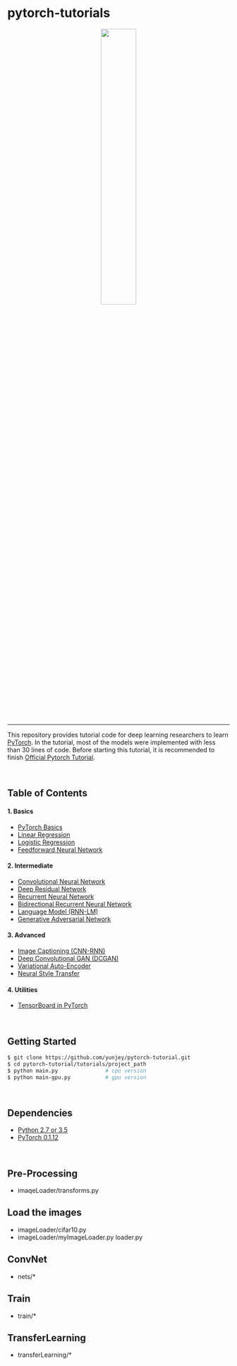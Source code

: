 
# pytorch-tutorials
<p align="center"><img width="40%" src="logo/pytorch_logo.png" /></p>

--------------------------------------------------------------------------------

This repository provides tutorial code for deep learning researchers to learn [PyTorch](https://github.com/pytorch/pytorch). In the tutorial, most of the models were implemented with less than 30 lines of code. Before starting this tutorial, it is recommended to finish [Official Pytorch Tutorial](http://pytorch.org/tutorials/beginner/deep_learning_60min_blitz.html).


<br/>

## Table of Contents

#### 1. Basics
* [PyTorch Basics](https://github.com/yunjey/pytorch-tutorial/tree/master/tutorials/01-basics/pytorch_basics/main.py)
* [Linear Regression](https://github.com/yunjey/pytorch-tutorial/tree/master/tutorials/01-basics/linear_regression/main.py#L24-L31)
* [Logistic Regression](https://github.com/yunjey/pytorch-tutorial/tree/master/tutorials/01-basics/logistic_regression/main.py#L35-L42)
* [Feedforward Neural Network](https://github.com/yunjey/pytorch-tutorial/tree/master/tutorials/01-basics/feedforward_neural_network/main.py#L36-L47)

#### 2. Intermediate
* [Convolutional Neural Network](https://github.com/yunjey/pytorch-tutorial/tree/master/tutorials/02-intermediate/convolutional_neural_network/main.py#L33-L53)
* [Deep Residual Network](https://github.com/yunjey/pytorch-tutorial/tree/master/tutorials/02-intermediate/deep_residual_network/main.py#L67-L103)
* [Recurrent Neural Network](https://github.com/yunjey/pytorch-tutorial/tree/master/tutorials/02-intermediate/recurrent_neural_network/main.py#L38-L56)
* [Bidirectional Recurrent Neural Network](https://github.com/yunjey/pytorch-tutorial/tree/master/tutorials/02-intermediate/bidirectional_recurrent_neural_network/main.py#L38-L57)
* [Language Model (RNN-LM)](https://github.com/yunjey/pytorch-tutorial/tree/master/tutorials/02-intermediate/language_model/main.py#L28-L53)
* [Generative Adversarial Network](https://github.com/yunjey/pytorch-tutorial/blob/master/tutorials/02-intermediate/generative_adversarial_network/main.py#L34-L50)

#### 3. Advanced
* [Image Captioning (CNN-RNN)](https://github.com/yunjey/pytorch-tutorial/tree/master/tutorials/03-advanced/image_captioning)
* [Deep Convolutional GAN (DCGAN)](https://github.com/yunjey/pytorch-tutorial/tree/master/tutorials/03-advanced/deep_convolutional_gan)
* [Variational Auto-Encoder](https://github.com/yunjey/pytorch-tutorial/tree/master/tutorials/03-advanced/variational_auto_encoder)
* [Neural Style Transfer](https://github.com/yunjey/pytorch-tutorial/tree/master/tutorials/03-advanced/neural_style_transfer)

#### 4. Utilities
* [TensorBoard in PyTorch](https://github.com/yunjey/pytorch-tutorial/tree/master/tutorials/04-utils/tensorboard)


<br/>

## Getting Started
```bash
$ git clone https://github.com/yunjey/pytorch-tutorial.git
$ cd pytorch-tutorial/tutorials/project_path
$ python main.py               # cpu version
$ python main-gpu.py           # gpu version
```

<br/>

## Dependencies
* [Python 2.7 or 3.5](https://www.continuum.io/downloads)
* [PyTorch 0.1.12](http://pytorch.org/)

<br/>

## Pre-Processing
   - imaqeLoader/transforms.py
   
## Load the images 
   - imageLoader/cifar10.py
   - imageLoader/myImageLoader.py loader.py
   
## ConvNet
   - nets/*
   
## Train
   - train/*
   
## TransferLearning
   - transferLearning/*
